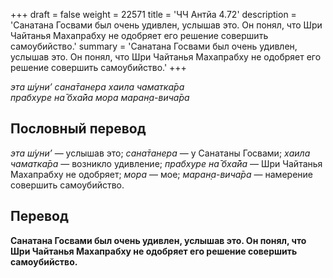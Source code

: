 +++
draft = false
weight = 22571
title = 'ЧЧ Антйа 4.72'
description = 'Санатана Госвами был очень удивлен, услышав это. Он понял, что Шри Чайтанья Махапрабху не одобряет его решение совершить самоубийство.'
summary = 'Санатана Госвами был очень удивлен, услышав это. Он понял, что Шри Чайтанья Махапрабху не одобряет его решение совершить самоубийство.'
+++

_эта ш́уни’ сана̄танера хаила чаматка̄ра  
прабхуре на̄ бха̄йа мора маран̣а-вича̄ра_

## Пословный перевод

_эта_ _ш́уни’_ — услышав это; _сана̄танера_ — у Санатаны Госвами; _хаила_ _чаматка̄ра_ — возникло удивление; _прабхуре_ _на̄_ _бха̄йа_ — Шри Чайтанья Махапрабху не одобряет; _мора_ — мое; _маран̣а_\-_вича̄ра_ — намерение совершить самоубийство.

## Перевод

**Санатана Госвами был очень удивлен, услышав это. Он понял, что Шри Чайтанья Махапрабху не одобряет его решение совершить самоубийство.**
